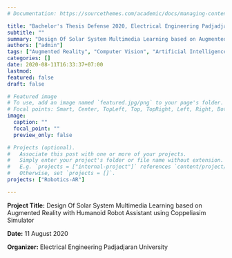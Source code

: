 ```yaml
---
# Documentation: https://sourcethemes.com/academic/docs/managing-content/

title: "Bachelor's Thesis Defense 2020, Electrical Engineering Padjadjaran University"
subtitle: ""
summary: "Design Of Solar System Multimedia Learning based on Augmented Reality with Humanoid Robot Assistant using Coppeliasim Simulator"
authors: ["admin"]
tags: ["Augmented Reality", "Computer Vision", "Artificial Intelligence", "Others"]
categories: []
date: 2020-08-11T16:33:37+07:00
lastmod: 
featured: false
draft: false

# Featured image
# To use, add an image named `featured.jpg/png` to your page's folder.
# Focal points: Smart, Center, TopLeft, Top, TopRight, Left, Right, BottomLeft, Bottom, BottomRight.
image:
  caption: ""
  focal_point: ""
  preview_only: false

# Projects (optional).
#   Associate this post with one or more of your projects.
#   Simply enter your project's folder or file name without extension.
#   E.g. `projects = ["internal-project"]` references `content/project/deep-learning/index.md`.
#   Otherwise, set `projects = []`.
projects: ["Robotics-AR"]

---
```

**Project Title:** Design Of Solar System Multimedia Learning based on Augmented Reality with Humanoid Robot Assistant using Coppeliasim Simulator

**Date:** 11 August 2020

**Organizer:** Electrical Engineering Padjadjaran University
